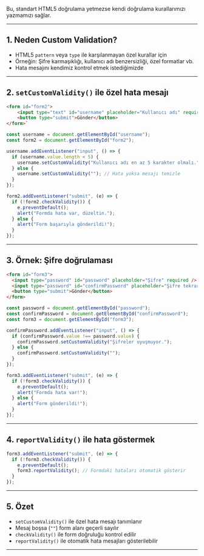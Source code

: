 
Bu, standart HTML5 doğrulama yetmezse kendi doğrulama kurallarımızı yazmamızı sağlar.

---

## 1. Neden Custom Validation?

- HTML5 `pattern` veya `type` ile karşılanmayan özel kurallar için
- Örneğin: Şifre karmaşıklığı, kullanıcı adı benzersizliği, özel formatlar vb.
- Hata mesajını kendimiz kontrol etmek istediğimizde

---

## 2. `setCustomValidity()` ile özel hata mesajı


```html
<form id="form2">   
	<input type="text" id="username" placeholder="Kullanıcı adı" required />   
	<button type="submit">Gönder</button> 
</form>`
```


```js
const username = document.getElementById("username");
const form2 = document.getElementById("form2");

username.addEventListener("input", () => {
  if (username.value.length < 5) {
    username.setCustomValidity("Kullanıcı adı en az 5 karakter olmalı.");
  } else {
    username.setCustomValidity(""); // Hata yoksa mesajı temizle
  }
});

form2.addEventListener("submit", (e) => {
  if (!form2.checkValidity()) {
    e.preventDefault();
    alert("Formda hata var, düzeltin.");
  } else {
    alert("Form başarıyla gönderildi!");
  }
});
```

---

## 3. Örnek: Şifre doğrulaması

```html
<form id="form3">
  <input type="password" id="password" placeholder="Şifre" required />
  <input type="password" id="confirmPassword" placeholder="Şifre tekrar" required />
  <button type="submit">Gönder</button>
</form>
```

```js
const password = document.getElementById("password");
const confirmPassword = document.getElementById("confirmPassword");
const form3 = document.getElementById("form3");

confirmPassword.addEventListener("input", () => {
  if (confirmPassword.value !== password.value) {
    confirmPassword.setCustomValidity("Şifreler uyuşmuyor.");
  } else {
    confirmPassword.setCustomValidity("");
  }
});

form3.addEventListener("submit", (e) => {
  if (!form3.checkValidity()) {
    e.preventDefault();
    alert("Formda hata var!");
  } else {
    alert("Form gönderildi!");
  }
});
```

---

## 4. `reportValidity()` ile hata göstermek

```js
form3.addEventListener("submit", (e) => {
  if (!form3.checkValidity()) {
    e.preventDefault();
    form3.reportValidity(); // Formdaki hataları otomatik gösterir
  }
});
```

---
## 5. Özet

- `setCustomValidity()` ile özel hata mesajı tanımlanır
- Mesaj boşsa (`""`) form alanı geçerli sayılır
- `checkValidity()` ile form doğruluğu kontrol edilir
- `reportValidity()` ile otomatik hata mesajları gösterilebilir

---

